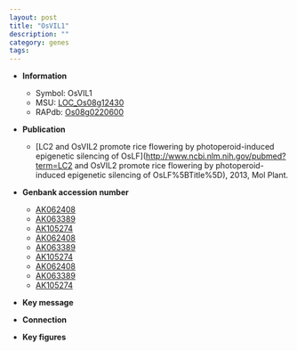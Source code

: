 ```yaml
---
layout: post
title: "OsVIL1"
description: ""
category: genes
tags: 
---
```


* **Information**  
    + Symbol: OsVIL1  
    + MSU: [LOC_Os08g12430](http://rice.plantbiology.msu.edu/cgi-bin/ORF_infopage.cgi?orf=LOC_Os08g12430)  
    + RAPdb: [Os08g0220600](http://rapdb.dna.affrc.go.jp/viewer/gbrowse_details/irgsp1?name=Os08g0220600)  

* **Publication**  
    + [LC2 and OsVIL2 promote rice flowering by photoperoid-induced epigenetic silencing of OsLF](http://www.ncbi.nlm.nih.gov/pubmed?term=LC2 and OsVIL2 promote rice flowering by photoperoid-induced epigenetic silencing of OsLF%5BTitle%5D), 2013, Mol Plant.

* **Genbank accession number**  
    + [AK062408](http://www.ncbi.nlm.nih.gov/nuccore/AK062408)
    + [AK063389](http://www.ncbi.nlm.nih.gov/nuccore/AK063389)
    + [AK105274](http://www.ncbi.nlm.nih.gov/nuccore/AK105274)
    + [AK062408](http://www.ncbi.nlm.nih.gov/nuccore/AK062408)
    + [AK063389](http://www.ncbi.nlm.nih.gov/nuccore/AK063389)
    + [AK105274](http://www.ncbi.nlm.nih.gov/nuccore/AK105274)
    + [AK062408](http://www.ncbi.nlm.nih.gov/nuccore/AK062408)
    + [AK063389](http://www.ncbi.nlm.nih.gov/nuccore/AK063389)
    + [AK105274](http://www.ncbi.nlm.nih.gov/nuccore/AK105274)

* **Key message**  

* **Connection**  

* **Key figures**  


